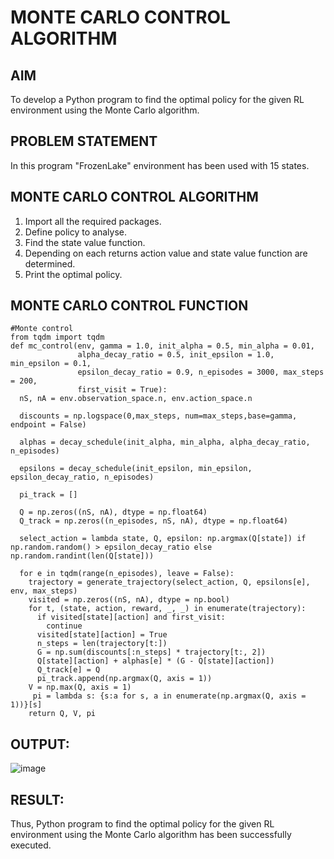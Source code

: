 # MONTE CARLO CONTROL ALGORITHM

## AIM
To develop a Python program to find the optimal policy for the given RL environment using the Monte Carlo algorithm.
## PROBLEM STATEMENT
In this program "FrozenLake" environment has been used with 15 states.
## MONTE CARLO CONTROL ALGORITHM
1. Import all the required packages.
2. Define policy to analyse.
3. Find the state value function.
4. Depending on each returns action value and state value function are determined.
5. Print the optimal policy.
## MONTE CARLO CONTROL FUNCTION
```
#Monte control
from tqdm import tqdm
def mc_control(env, gamma = 1.0, init_alpha = 0.5, min_alpha = 0.01,
               alpha_decay_ratio = 0.5, init_epsilon = 1.0, min_epsilon = 0.1,
               epsilon_decay_ratio = 0.9, n_episodes = 3000, max_steps = 200,
               first_visit = True):
  nS, nA = env.observation_space.n, env.action_space.n

  discounts = np.logspace(0,max_steps, num=max_steps,base=gamma, endpoint = False)

  alphas = decay_schedule(init_alpha, min_alpha, alpha_decay_ratio, n_episodes)

  epsilons = decay_schedule(init_epsilon, min_epsilon, epsilon_decay_ratio, n_episodes)

  pi_track = []

  Q = np.zeros((nS, nA), dtype = np.float64)
  Q_track = np.zeros((n_episodes, nS, nA), dtype = np.float64)

  select_action = lambda state, Q, epsilon: np.argmax(Q[state]) if np.random.random() > epsilon_decay_ratio else np.random.randint(len(Q[state]))

  for e in tqdm(range(n_episodes), leave = False):
    trajectory = generate_trajectory(select_action, Q, epsilons[e], env, max_steps)
    visited = np.zeros((nS, nA), dtype = np.bool)
    for t, (state, action, reward, _, _) in enumerate(trajectory):
      if visited[state][action] and first_visit:
        continue
      visited[state][action] = True
      n_steps = len(trajectory[t:])
      G = np.sum(discounts[:n_steps] * trajectory[t:, 2])
      Q[state][action] + alphas[e] * (G - Q[state][action])
      Q_track[e] = Q
      pi_track.append(np.argmax(Q, axis = 1))
    V = np.max(Q, axis = 1)
     pi = lambda s: {s:a for s, a in enumerate(np.argmax(Q, axis = 1))}[s]
    return Q, V, pi
```
## OUTPUT:
![image](https://github.com/Archana2003-Jkumar/monte-carlo-control/assets/93427594/96e10ae1-4798-4bfe-b4ff-f00eee4d901a)
## RESULT:
 Thus, Python program to find the optimal policy for the given RL environment using the Monte Carlo algorithm has been successfully executed.
